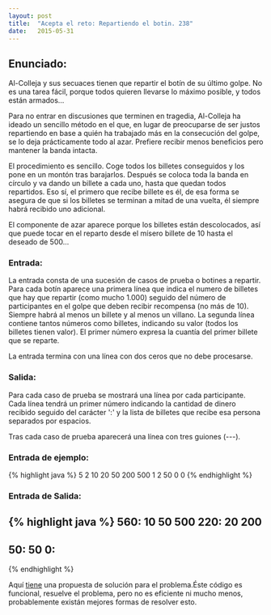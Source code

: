 ```yaml
---
layout: post
title:  "Acepta el reto: Repartiendo el botin. 238" 
date:   2015-05-31
---
```


## Enunciado:

Al-Colleja y sus secuaces tienen que repartir el botín de su último golpe. No es una tarea fácil, porque todos quieren llevarse lo máximo posible, y todos están armados…

Para no entrar en discusiones que terminen en tragedia, Al-Colleja ha ideado un sencillo método en el que, en lugar de preocuparse de ser justos repartiendo en base a quién ha trabajado más en la consecución del golpe, se lo deja prácticamente todo al azar. Prefiere recibir menos beneficios pero mantener la banda intacta.

El procedimiento es sencillo. Coge todos los billetes conseguidos y los pone en un montón tras barajarlos. Después se coloca toda la banda en círculo y va dando un billete a cada uno, hasta que quedan todos repartidos. Eso sí, el primero que recibe billete es él, de esa forma se asegura de que si los billetes se terminan a mitad de una vuelta, él siempre habrá recibido uno adicional.

El componente de azar aparece porque los billetes están descolocados, así que puede tocar en el reparto desde el mísero billete de 10 hasta el deseado de 500...

### Entrada:
La entrada consta de una sucesión de casos de prueba o botines a repartir. Para cada botín aparece una primera línea que indica el numero de billetes que hay que repartir (como mucho 1.000) seguido del número de participantes en el golpe que deben recibir recompensa (no más de 10). Siempre habrá al menos un billete y al menos un villano. La segunda línea contiene tantos números como billetes, indicando su valor (todos los billetes tienen valor). El primer número expresa la cuantía del primer billete que se reparte.

La entrada termina con una línea con dos ceros que no debe procesarse.

### Salida:
Para cada caso de prueba se mostrará una línea por cada participante. Cada línea tendrá un primer número indicando la cantidad de dinero recibido seguido del carácter ':' y la lista de billetes que recibe esa persona separados por espacios.

Tras cada caso de prueba aparecerá una línea con tres guiones (---).

### Entrada de ejemplo:

{% highlight java %}
5 2
10 20 50 200 500
1 2
50
0 0
{% endhighlight %}

### Entrada de Salida:

{% highlight java %}
560: 10 50 500
220: 20 200
---
50: 50
0:
---
{% endhighlight %}

Aquí [tiene][Enlace] una propuesta de solución para el problema.Éste código es funcional, resuelve el problema, pero no es eficiente ni mucho menos,
probablemente existán mejores formas de resolver esto.

[Enlace]: https://github.com/siuxoes/siuxoes.github.io/blob/master/Java-code/RepartiendoElBotin.java
